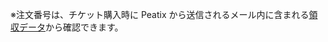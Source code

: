 ※注文番号は、チケット購入時に Peatix から送信されるメール内に含まれる[領収データ](https://help-attendee.peatix.com/ja-JP/support/solutions/articles/44001821741)から確認できます。
